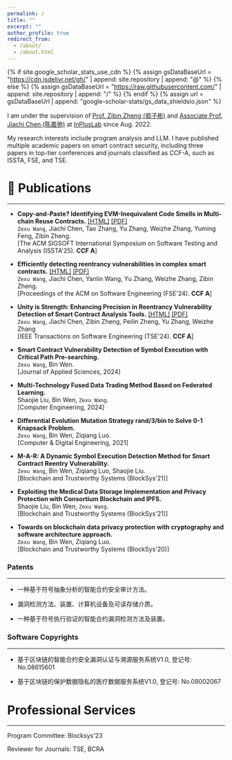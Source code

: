```yaml
---
permalink: /
title: ""
excerpt: ""
author_profile: true
redirect_from:
  - /about/
  - /about.html
---
```


{% if site.google_scholar_stats_use_cdn %}
{% assign gsDataBaseUrl = "https://cdn.jsdelivr.net/gh/" | append: site.repository | append: "@" %}
{% else %}
{% assign gsDataBaseUrl = "https://raw.githubusercontent.com/" | append: site.repository | append: "/" %}
{% endif %}
{% assign url = gsDataBaseUrl | append: "google-scholar-stats/gs_data_shieldsio.json" %}

<span class='anchor' id='about-me'></span>

I am under the supervision of <a href='https://scholar.google.com/citations?hl=zh-CN&user=zWnsNrkAAAAJ'>Prof. Zibin Zheng (郑子彬)</a> and <a href='https://jiachi-chen.github.io/'>Associate Prof. Jiachi Chen (陈嘉弛)</a> at <a href='http://www.inpluslab.com'>InPlusLab</a> since Aug. 2022.

My research interests include program analysis and LLM. I have published multiple academic papers on smart contract security, including three papers in top-tier conferences and journals classified as CCF-A, such as ISSTA, FSE, and TSE.

# 📝 Publications

---
-  **Copy-and-Paste? Identifying EVM-Inequivalent Code Smells in Multi-chain Reuse Contracts.** [[HTML]](https://arxiv.org/abs/2504.07589) [[PDF]](/pdf/ISSTA2025.pdf)   
   `Zexu Wang`, Jiachi Chen, Tao Zhang, Yu Zhang, Weizhe Zhang, Yuming Feng, Zibin Zheng.  
   [The ACM SIGSOFT International Symposium on Software Testing and Analysis (ISSTA'25). **CCF A**] 

-  **Efficiently detecting reentrancy vulnerabilities in complex smart contracts.** [[HTML]](https://dl.acm.org/doi/pdf/10.1145/3643734) [[PDF]](/pdf/FSE2024_PaperId_79.pdf)   
    `Zexu Wang`, Jiachi Chen, Yanlin Wang, Yu Zhang, Weizhe Zhang, Zibin Zheng.  
    [Proceedings of the ACM on Software Engineering (FSE'24). **CCF A**] 

-  **Unity is Strength: Enhancing Precision in Reentrancy Vulnerability Detection of Smart Contract Analysis Tools.** [[HTML]](https://ieeexplore.ieee.org/abstract/document/10596931) [[PDF]](/pdf/TSE_ReEP.pdf)    
    `Zexu Wang`, Jiachi Chen, Zibin Zheng, Peilin Zheng, Yu Zhang, Weizhe Zhang  
    [IEEE Transactions on Software Engineering (TSE'24). **CCF A**]

-   **Smart Contract Vulnerability Detection of Symbol Execution with Critical Path Pre-searching.**  
    `Zexu Wang`, Bin Wen.  
    [Journal of Applied Sciences, 2024]

-   **Multi-Technology Fused Data Trading Method Based on Federated Learning.**  
    Shaojie Liu, Bin Wen, `Zexu Wang`.  
    [Computer Engineering, 2024]

-   **Differential Evolution Mutation Strategy rand/3/bin to Solve 0-1 Knapsack Problem.**  
    `Zexu Wang`, Bin Wen, Ziqiang Luo.  
    [Computer & Digital Engineering, 2021]
   
-  **M-A-R: A Dynamic Symbol Execution Detection Method for Smart Contract Reentry Vulnerability.**    
    `Zexu Wang`, Bin Wen, Ziqiang Luo, Shaojie Liu.  
    [Blockchain and Trustworthy Systems (BlockSys'21)] 
   
-   **Exploiting the Medical Data Storage Implementation and Privacy Protection with Consortium Blockchain and IPFS.**     
    Shaojie Liu, Bin Wen, `Zexu Wang`.  
    [Blockchain and Trustworthy Systems (BlockSys'21)] 

-   **Towards on blockchain data privacy protection with cryptography and software architecture approach.**  
    `Zexu Wang`, Bin Wen, Ziqiang Luo.  
    [Blockchain and Trustworthy Systems (BlockSys'20)]

### Patents

---
- 一种基于符号抽象分析的智能合约安全审计方法。
  
- 漏洞检测方法、装置、计算机设备及可读存储介质。
  
- 一种基于符号执行验证的智能合约漏洞检测方法及装置。

### Software Copyrights

---
- 基于区块链的智能合约安全漏洞认证与溯源服务系统V1.0, 登记号: No.08615601

- 基于区块链的保护数据隐私的医疗数据服务系统V1.0, 登记号: No.08002067

<span class='anchor' id='Professional-services'></span>

# Professional Services
---
Program Committee: Blocksys'23

Reviewer for Journals: TSE, BCRA
